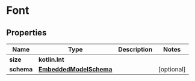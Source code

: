 
# Font

## Properties
Name | Type | Description | Notes
------------ | ------------- | ------------- | -------------
**size** | **kotlin.Int** |  | 
**schema** | [**EmbeddedModelSchema**](EmbeddedModelSchema.md) |  |  [optional]



